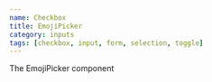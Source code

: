 ```yaml
---
name: Checkbox
title: EmojiPicker
category: inputs
tags: [checkbox, input, form, selection, toggle]
---
```

The EmojiPicker component 